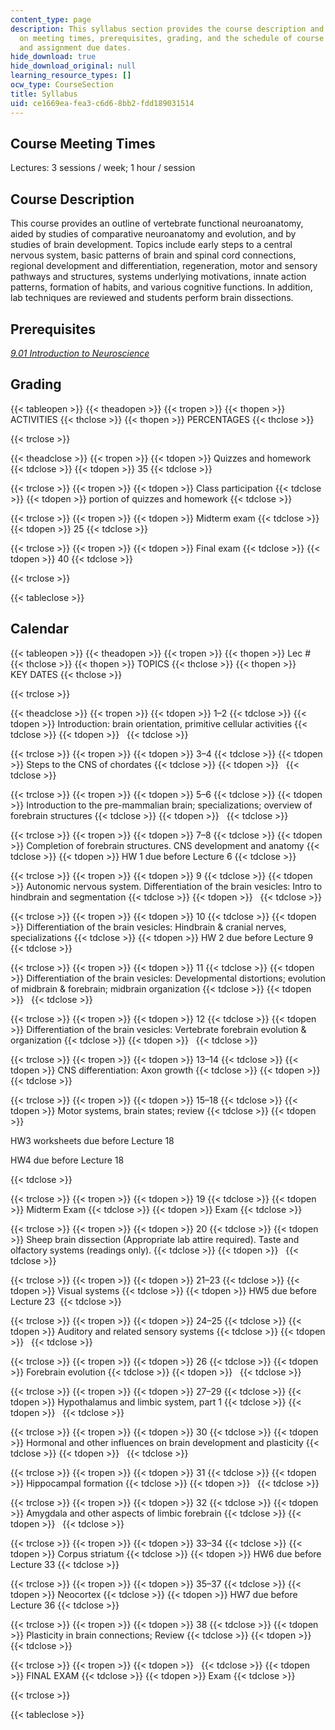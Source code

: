 ```yaml
---
content_type: page
description: This syllabus section provides the course description and information
  on meeting times, prerequisites, grading, and the schedule of course topics, exams,
  and assignment due dates.
hide_download: true
hide_download_original: null
learning_resource_types: []
ocw_type: CourseSection
title: Syllabus
uid: ce1669ea-fea3-c6d6-8bb2-fdd189031514
---
```


Course Meeting Times
--------------------

Lectures: 3 sessions / week; 1 hour / session

Course Description
------------------

This course provides an outline of vertebrate functional neuroanatomy, aided by studies of comparative neuroanatomy and evolution, and by studies of brain development. Topics include early steps to a central nervous system, basic patterns of brain and spinal cord connections, regional development and differentiation, regeneration, motor and sensory pathways and structures, systems underlying motivations, innate action patterns, formation of habits, and various cognitive functions. In addition, lab techniques are reviewed and students perform brain dissections.

Prerequisites
-------------

[_9.01 Introduction to Neuroscience_](/courses/9-01-introduction-to-neuroscience-fall-2007)

Grading
-------

{{< tableopen >}}
{{< theadopen >}}
{{< tropen >}}
{{< thopen >}}
ACTIVITIES
{{< thclose >}}
{{< thopen >}}
PERCENTAGES
{{< thclose >}}

{{< trclose >}}

{{< theadclose >}}
{{< tropen >}}
{{< tdopen >}}
Quizzes and homework
{{< tdclose >}}
{{< tdopen >}}
35
{{< tdclose >}}

{{< trclose >}}
{{< tropen >}}
{{< tdopen >}}
Class participation
{{< tdclose >}}
{{< tdopen >}}
portion of quizzes and homework
{{< tdclose >}}

{{< trclose >}}
{{< tropen >}}
{{< tdopen >}}
Midterm exam
{{< tdclose >}}
{{< tdopen >}}
25
{{< tdclose >}}

{{< trclose >}}
{{< tropen >}}
{{< tdopen >}}
Final exam
{{< tdclose >}}
{{< tdopen >}}
40
{{< tdclose >}}

{{< trclose >}}

{{< tableclose >}}

Calendar
--------

{{< tableopen >}}
{{< theadopen >}}
{{< tropen >}}
{{< thopen >}}
Lec #
{{< thclose >}}
{{< thopen >}}
TOPICS
{{< thclose >}}
{{< thopen >}}
KEY DATES
{{< thclose >}}

{{< trclose >}}

{{< theadclose >}}
{{< tropen >}}
{{< tdopen >}}
1–2
{{< tdclose >}}
{{< tdopen >}}
Introduction: brain orientation, primitive cellular activities
{{< tdclose >}}
{{< tdopen >}}
 
{{< tdclose >}}

{{< trclose >}}
{{< tropen >}}
{{< tdopen >}}
3–4
{{< tdclose >}}
{{< tdopen >}}
Steps to the CNS of chordates
{{< tdclose >}}
{{< tdopen >}}
 
{{< tdclose >}}

{{< trclose >}}
{{< tropen >}}
{{< tdopen >}}
5–6
{{< tdclose >}}
{{< tdopen >}}
Introduction to the pre-mammalian brain; specializations; overview of forebrain structures
{{< tdclose >}}
{{< tdopen >}}
 
{{< tdclose >}}

{{< trclose >}}
{{< tropen >}}
{{< tdopen >}}
7–8
{{< tdclose >}}
{{< tdopen >}}
Completion of forebrain structures. CNS development and anatomy
{{< tdclose >}}
{{< tdopen >}}
HW 1 due before Lecture 6
{{< tdclose >}}

{{< trclose >}}
{{< tropen >}}
{{< tdopen >}}
9
{{< tdclose >}}
{{< tdopen >}}
Autonomic nervous system. Differentiation of the brain vesicles: Intro to hindbrain and segmentation
{{< tdclose >}}
{{< tdopen >}}
 
{{< tdclose >}}

{{< trclose >}}
{{< tropen >}}
{{< tdopen >}}
10
{{< tdclose >}}
{{< tdopen >}}
Differentiation of the brain vesicles: Hindbrain & cranial nerves, specializations
{{< tdclose >}}
{{< tdopen >}}
HW 2 due before Lecture 9
{{< tdclose >}}

{{< trclose >}}
{{< tropen >}}
{{< tdopen >}}
11
{{< tdclose >}}
{{< tdopen >}}
Differentiation of the brain vesicles: Developmental distortions; evolution of midbrain & forebrain; midbrain organization
{{< tdclose >}}
{{< tdopen >}}
 
{{< tdclose >}}

{{< trclose >}}
{{< tropen >}}
{{< tdopen >}}
12
{{< tdclose >}}
{{< tdopen >}}
Differentiation of the brain vesicles: Vertebrate forebrain evolution & organization
{{< tdclose >}}
{{< tdopen >}}
 
{{< tdclose >}}

{{< trclose >}}
{{< tropen >}}
{{< tdopen >}}
13–14
{{< tdclose >}}
{{< tdopen >}}
CNS differentiation: Axon growth
{{< tdclose >}}
{{< tdopen >}}
 
{{< tdclose >}}

{{< trclose >}}
{{< tropen >}}
{{< tdopen >}}
15–18
{{< tdclose >}}
{{< tdopen >}}
Motor systems, brain states; review
{{< tdclose >}}
{{< tdopen >}}


HW3 worksheets due before Lecture 18

HW4 due before Lecture 18


{{< tdclose >}}

{{< trclose >}}
{{< tropen >}}
{{< tdopen >}}
19
{{< tdclose >}}
{{< tdopen >}}
Midterm Exam
{{< tdclose >}}
{{< tdopen >}}
Exam
{{< tdclose >}}

{{< trclose >}}
{{< tropen >}}
{{< tdopen >}}
20
{{< tdclose >}}
{{< tdopen >}}
Sheep brain dissection (Appropriate lab attire required). Taste and olfactory systems (readings only).
{{< tdclose >}}
{{< tdopen >}}
 
{{< tdclose >}}

{{< trclose >}}
{{< tropen >}}
{{< tdopen >}}
21–23
{{< tdclose >}}
{{< tdopen >}}
Visual systems
{{< tdclose >}}
{{< tdopen >}}
HW5 due before Lecture 23 
{{< tdclose >}}

{{< trclose >}}
{{< tropen >}}
{{< tdopen >}}
24–25
{{< tdclose >}}
{{< tdopen >}}
Auditory and related sensory systems
{{< tdclose >}}
{{< tdopen >}}
 
{{< tdclose >}}

{{< trclose >}}
{{< tropen >}}
{{< tdopen >}}
26
{{< tdclose >}}
{{< tdopen >}}
Forebrain evolution
{{< tdclose >}}
{{< tdopen >}}
 
{{< tdclose >}}

{{< trclose >}}
{{< tropen >}}
{{< tdopen >}}
27–29
{{< tdclose >}}
{{< tdopen >}}
Hypothalamus and limbic system, part 1
{{< tdclose >}}
{{< tdopen >}}
 
{{< tdclose >}}

{{< trclose >}}
{{< tropen >}}
{{< tdopen >}}
30
{{< tdclose >}}
{{< tdopen >}}
Hormonal and other influences on brain development and plasticity
{{< tdclose >}}
{{< tdopen >}}
 
{{< tdclose >}}

{{< trclose >}}
{{< tropen >}}
{{< tdopen >}}
31
{{< tdclose >}}
{{< tdopen >}}
Hippocampal formation
{{< tdclose >}}
{{< tdopen >}}
 
{{< tdclose >}}

{{< trclose >}}
{{< tropen >}}
{{< tdopen >}}
32
{{< tdclose >}}
{{< tdopen >}}
Amygdala and other aspects of limbic forebrain
{{< tdclose >}}
{{< tdopen >}}
 
{{< tdclose >}}

{{< trclose >}}
{{< tropen >}}
{{< tdopen >}}
33–34
{{< tdclose >}}
{{< tdopen >}}
Corpus striatum
{{< tdclose >}}
{{< tdopen >}}
HW6 due before Lecture 33
{{< tdclose >}}

{{< trclose >}}
{{< tropen >}}
{{< tdopen >}}
35–37
{{< tdclose >}}
{{< tdopen >}}
Neocortex
{{< tdclose >}}
{{< tdopen >}}
HW7 due before Lecture 36
{{< tdclose >}}

{{< trclose >}}
{{< tropen >}}
{{< tdopen >}}
38
{{< tdclose >}}
{{< tdopen >}}
Plasticity in brain connections; Review
{{< tdclose >}}
{{< tdopen >}}
 
{{< tdclose >}}

{{< trclose >}}
{{< tropen >}}
{{< tdopen >}}
 
{{< tdclose >}}
{{< tdopen >}}
FINAL EXAM
{{< tdclose >}}
{{< tdopen >}}
Exam
{{< tdclose >}}

{{< trclose >}}

{{< tableclose >}}